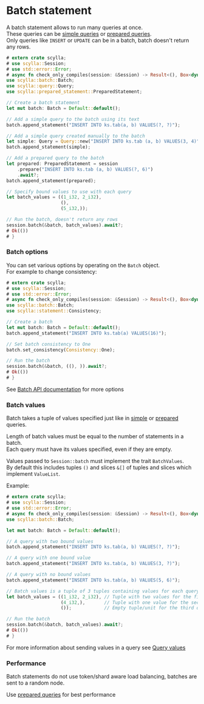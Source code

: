 # Batch statement

A batch statement allows to run many queries at once.  
These queries can be [simple queries](simple.md) or [prepared queries](prepared.md).  
Only queries like `INSERT` or `UPDATE` can be in a batch, batch doesn't return any rows.

```rust
# extern crate scylla;
# use scylla::Session;
# use std::error::Error;
# async fn check_only_compiles(session: &Session) -> Result<(), Box<dyn Error>> {
use scylla::batch::Batch;
use scylla::query::Query;
use scylla::prepared_statement::PreparedStatement;

// Create a batch statement
let mut batch: Batch = Default::default();

// Add a simple query to the batch using its text
batch.append_statement("INSERT INTO ks.tab(a, b) VALUES(?, ?)");

// Add a simple query created manually to the batch
let simple: Query = Query::new("INSERT INTO ks.tab (a, b) VALUES(3, 4)");
batch.append_statement(simple);

// Add a prepared query to the batch
let prepared: PreparedStatement = session
    .prepare("INSERT INTO ks.tab (a, b) VALUES(?, 6)")
    .await?;
batch.append_statement(prepared);

// Specify bound values to use with each query
let batch_values = ((1_i32, 2_i32),
                    (),
                    (5_i32,));

// Run the batch, doesn't return any rows
session.batch(&batch, batch_values).await?;
# Ok(())
# }
```

### Batch options
You can set various options by operating on the `Batch` object.  
For example to change consistency:
```rust
# extern crate scylla;
# use scylla::Session;
# use std::error::Error;
# async fn check_only_compiles(session: &Session) -> Result<(), Box<dyn Error>> {
use scylla::batch::Batch;
use scylla::statement::Consistency;

// Create a batch
let mut batch: Batch = Default::default();
batch.append_statement("INSERT INTO ks.tab(a) VALUES(16)");

// Set batch consistency to One
batch.set_consistency(Consistency::One);

// Run the batch
session.batch(&batch, ((), )).await?;
# Ok(())
# }
```

See [Batch API documentation](https://docs.rs/scylla/0.3.1/scylla/statement/batch/struct.Batch.html)
for more options

### Batch values
Batch takes a tuple of values specified just like in [simple](simple.md) or [prepared](prepared.md) queries.

Length of batch values must be equal to the number of statements in a batch.  
Each query must have its values specified, even if they are empty.

Values passed to `Session::batch` must implement the trait `BatchValues`.  
By default this includes tuples `()` and slices `&[]` of tuples and slices which implement `ValueList`.  

Example:
```rust
# extern crate scylla;
# use scylla::Session;
# use std::error::Error;
# async fn check_only_compiles(session: &Session) -> Result<(), Box<dyn Error>> {
use scylla::batch::Batch;

let mut batch: Batch = Default::default();

// A query with two bound values
batch.append_statement("INSERT INTO ks.tab(a, b) VALUES(?, ?)");

// A query with one bound value
batch.append_statement("INSERT INTO ks.tab(a, b) VALUES(3, ?)");

// A query with no bound values
batch.append_statement("INSERT INTO ks.tab(a, b) VALUES(5, 6)");

// Batch values is a tuple of 3 tuples containing values for each query
let batch_values = ((1_i32, 2_i32), // Tuple with two values for the first query
                    (4_i32,),       // Tuple with one value for the second query
                    ());            // Empty tuple/unit for the third query

// Run the batch
session.batch(&batch, batch_values).await?;
# Ok(())
# }
```
For more information about sending values in a query see [Query values](values.md)


### Performance
Batch statements do not use token/shard aware load balancing, batches are sent to a random node.

Use [prepared queries](prepared.md) for best performance
